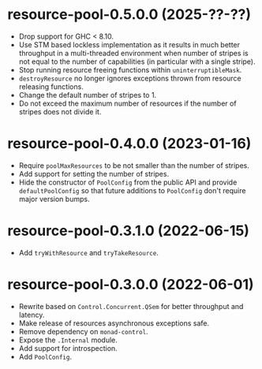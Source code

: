 # resource-pool-0.5.0.0 (2025-??-??)
* Drop support for GHC < 8.10.
* Use STM based lockless implementation as it results in much better throughput
  in a multi-threaded environment when number of stripes is not equal to the
  number of capabilities (in particular with a single stripe).
* Stop running resource freeing functions within `uninterruptibleMask`.
* `destroyResource` no longer ignores exceptions thrown from resource releasing
  functions.
* Change the default number of stripes to 1.
* Do not exceed the maximum number of resources if the number of stripes does
  not divide it.

# resource-pool-0.4.0.0 (2023-01-16)
* Require `poolMaxResources` to be not smaller than the number of stripes.
* Add support for setting the number of stripes.
* Hide the constructor of `PoolConfig` from the public API and provide
  `defaultPoolConfig` so that future additions to `PoolConfig` don't require
  major version bumps.

# resource-pool-0.3.1.0 (2022-06-15)
* Add `tryWithResource` and `tryTakeResource`.

# resource-pool-0.3.0.0 (2022-06-01)
* Rewrite based on `Control.Concurrent.QSem` for better throughput and latency.
* Make release of resources asynchronous exceptions safe.
* Remove dependency on `monad-control`.
* Expose the `.Internal` module.
* Add support for introspection.
* Add `PoolConfig`.
